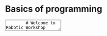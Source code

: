 # Basics of programming

<div class="reveal deck1">
  <div class="slides">
    <section data-markdown>
      <textarea data-template>
        # Welcome to Robotic Workshop
        by Sunway University, School of Engineering and Technology
        ---
        # Basics of programming
        ---
        ## Contents
        1. What is Programming?
        2. Introduction to Computational Thinking
        3. Why should I learn Programming?
        ---
        # What is Programming?
        ---
        ## What is Programming?
        * Some may call it Coding (interchangeable), but some may disagree...
        * In layman terms:
        > Programming allows you to "instruct" a "computer" to perform a task
        ---
        > Programming allows you to "instruct" a "computer" to perform a task
        ### Instruct
        Computers are good followers. It will do everything you provide as instructions...
        ---
        > Programming allows you to "instruct" a "computer" to perform a task
       
        ### Instruct
        Computers are good followers. It will do everything you provide as instructions...

        ...even the wrong ones...

        <img src="../img/basics-instructions.png" style="height:200px;position:absolute;right:-20px;bottom:-150px"/>
        ---
        > Programming allows you to "instruct" a "computer" to perform a task
        
        ### Computer

        A computer is not just your PC or notebook. 

        Even your smartphone, your smart TV and your fitbit are some kind of computers.

        <img src="../img/basics-computer.png" style="height:200px;position:absolute;right:-20px;bottom:-200px"/>
        ---

        ### Actually....

        Programming is like "talking" to a computer - you want the computer to understand your words or instructions.

        ---

        ### Actually....

        Programming is like "talking" to a computer - you want the computer to understand your words or instructions.
        
        and that's why we use a "programming langauge" to instruct the computers...

        ---
        ## Why do I want to instruct a computer a.k.a programming?

        ---
        ### Programming allows us to solve (complex) problems using a computer

        adding a few numbers may be easy to you and me, but adding a few hundred random numbers may already sound overwhelming...
        ---
        ### Programming allows us to solve (complex) problems using a computer

        How about creating a website to sell things online?
        ---
        ### Programming allows us to solve (complex) problems using a computer
        
        How about making a robot able to move and avoid obstacles?

        ---
        ### Programming allows us to solve (complex) problems using a computer
        
        How about teaching a computer to differentiate a dog from a cat? 
        ---
        ### But it sounds difficult....

        There is a technique one can use to help solving complex problem and instruct a computer accordingly...
        ---
        ## Computational Thinking
        
        <img src="https://bam.files.bbci.co.uk/bam/live/content/zg6bgk7/large" alt="Computational Thinking" style="height:400px"/>

        <small>Image taken from https://www.bbc.co.uk/bitesize/guides/zp92mp3/revision/1</small>
        ---
        ### Computational Thinking: Decomposition
        breaking down a complex problem or system into smaller, more manageable parts

        ---
        ### Computational Thinking: Pattern Recognition 
        looking for similarities among and within problems

        ---
        ### Computational Thinking: Abstraction
        
        focusing on the important information only, ignoring irrelevant detail

        ---
        ### Computational Thinking: Algorithms
        developing a step-by-step solution to the problem, or the rules to follow to solve the problem

        ---
        ### Putting altogether
        Computational thinking allows us to take a complex problem, understand what the problem is and develop possible solutions. 
        
        We can then present these solutions in a way that a computer, a human, or both, can understand.
        
        ---
        ### What can you find in a programming language?

        * ability to acquire data (input)
        * ability to do soemthing (output)
        * ability to repeat instructions when desired (loop)
        * ability to make decisions (operation)


        ---
        # Robot Systems
        ---
        ## Conceptual Structure

        <img src="../img/basics-PIC1.png" alt="Robot Conceptual Structure" style="height:400px"/>

        The conceptual structure and essential six parts of all robot systems.
        ---
        ## Examples

        <div style="display:flex;align-items:center">
        <img src="../img/basics-PIC2.png" alt="Robot Systems Examples" style="height:500px"/>
        <p style="font-size:smaller;text-align:justify;margin-left:1ex">An example of different robot systems and how they can be structured in a common way. The diagrams reflect the relative importance of each part through its size and degree of detail.</p>
        </div>
        ---
        ## Robot Manipulators

        <img src="../img/basics-PIC3.png" alt="Robot Conceptual Structure" style="height:400px"/>

        Examples of robot manipulators
        ---
        ## Mobile Robots

        <img src="../img/basics-PIC4.png" alt="Robot Conceptual Structure" style="height:400px"/>

        Examples of mobile robots
        ---
        ## Mobile Manipulators

        <img src="../img/basics-PIC5.png" alt="Robot Conceptual Structure" style="height:400px"/>

        Examples of mobile manipulators
        ---
        ### In today's workshop

        We will learn how to instruct a mini-computer using simple instructions you and I can pick up quickly
        ---
        ## Introducing - Arduino

        <img alt="Arduino" src="../img/basics-arduino.jpeg" style="height:500px"/>
        ---
        ## Arduino

        * Arduino is made up of both hardware and software. 
        * The Arduino board is a printed circuit board (PCB) designed to use a microcontroller chip as well as other input and outputs. 
        ---
        ## Microcontroller

        * You can think it as the brain of your device
        * it is responsible to execute the instructions you have written to complete a task
        * Examples will be shown later in the tutorials
        
        ---
        ### Programming on an Arduino device

        You will need to 
        * learn some common language understood by the Arduino platform
        * learn to write down the instructions in the right sequence
        * test the written code to see whether the code works 

        ---

        ### Getting prepared to program on an Arduino device

        * Get familiar with the Arduino IDE (Integrated Development Environment)
        * Understand the features of the Arduino board
        * Be ready to make mistakes and start all over again
        * Stay curious and explore!

        ---

        # Are you READY?
      </textarea>
    </section>
  </div>
</div>
!!! info inline end ""
    <kbd>F</kbd> for fullscreen &middot;
    <kbd>O</kbd> for overview